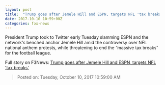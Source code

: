 ```yaml
---
layout: post
title:  "Trump goes after Jemele Hill and ESPN, targets NFL 'tax breaks'"
date: 2017-10-10 10:59:00Z
categories: fox-news
---
```


President Trump took to Twitter early Tuesday slamming ESPN and the network's benched anchor Jemele Hill amid the controversy over NFL national anthem protests, while threatening to end the “massive tax breaks” for the football league.


Full story on F3News: [Trump goes after Jemele Hill and ESPN, targets NFL 'tax breaks'](http://www.f3nws.com/n/EZWzsH)

> Posted on: Tuesday, October 10, 2017 10:59:00 AM
